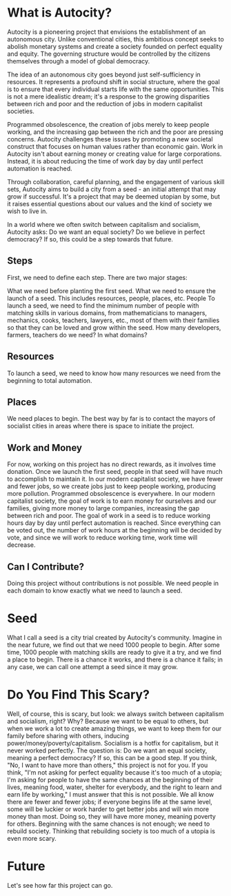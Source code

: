 # What is Autocity?

Autocity is a pioneering project that envisions the establishment of an autonomous city. Unlike conventional cities, this ambitious concept seeks to abolish monetary systems and create a society founded on perfect equality and equity. The governing structure would be controlled by the citizens themselves through a model of global democracy.

The idea of an autonomous city goes beyond just self-sufficiency in resources. It represents a profound shift in social structure, where the goal is to ensure that every individual starts life with the same opportunities. This is not a mere idealistic dream; it's a response to the growing disparities between rich and poor and the reduction of jobs in modern capitalist societies.

Programmed obsolescence, the creation of jobs merely to keep people working, and the increasing gap between the rich and the poor are pressing concerns. Autocity challenges these issues by promoting a new societal construct that focuses on human values rather than economic gain. Work in Autocity isn't about earning money or creating value for large corporations. Instead, it is about reducing the time of work day by day until perfect automation is reached.

Through collaboration, careful planning, and the engagement of various skill sets, Autocity aims to build a city from a seed - an initial attempt that may grow if successful. It's a project that may be deemed utopian by some, but it raises essential questions about our values and the kind of society we wish to live in.

In a world where we often switch between capitalism and socialism, Autocity asks: Do we want an equal society? Do we believe in perfect democracy? If so, this could be a step towards that future.

## Steps

First, we need to define each step. There are two major stages:

What we need before planting the first seed.
What we need to ensure the launch of a seed. This includes resources, people, places, etc.
People
To launch a seed, we need to find the minimum number of people with matching skills in various domains, from mathematicians to managers, mechanics, cooks, teachers, lawyers, etc., most of them with their families so that they can be loved and grow within the seed. How many developers, farmers, teachers do we need? In what domains?

## Resources

To launch a seed, we need to know how many resources we need from the beginning to total automation.

## Places

We need places to begin. The best way by far is to contact the mayors of socialist cities in areas where there is space to initiate the project.

## Work and Money

For now, working on this project has no direct rewards, as it involves time donation. Once we launch the first seed, people in that seed will have much to accomplish to maintain it. In our modern capitalist society, we have fewer and fewer jobs, so we create jobs just to keep people working, producing more pollution. Programmed obsolescence is everywhere. In our modern capitalist society, the goal of work is to earn money for ourselves and our families, giving more money to large companies, increasing the gap between rich and poor. The goal of work in a seed is to reduce working hours day by day until perfect automation is reached. Since everything can be voted out, the number of work hours at the beginning will be decided by vote, and since we will work to reduce working time, work time will decrease.

## Can I Contribute?

Doing this project without contributions is not possible. We need people in each domain to know exactly what we need to launch a seed.

# Seed

What I call a seed is a city trial created by Autocity's community. Imagine in the near future, we find out that we need 1000 people to begin. After some time, 1000 people with matching skills are ready to give it a try, and we find a place to begin. There is a chance it works, and there is a chance it fails; in any case, we can call one attempt a seed since it may grow.

# Do You Find This Scary?

Well, of course, this is scary, but look: we always switch between capitalism and socialism, right? Why? Because we want to be equal to others, but when we work a lot to create amazing things, we want to keep them for our family before sharing with others, inducing power/money/poverty/capitalism. Socialism is a hotfix for capitalism, but it never worked perfectly. The question is: Do we want an equal society, meaning a perfect democracy? If so, this can be a good step. If you think, "No, I want to have more than others," this project is not for you. If you think, "I'm not asking for perfect equality because it's too much of a utopia; I'm asking for people to have the same chances at the beginning of their lives, meaning food, water, shelter for everybody, and the right to learn and earn life by working," I must answer that this is not possible. We all know there are fewer and fewer jobs; if everyone begins life at the same level, some will be luckier or work harder to get better jobs and will win more money than most. Doing so, they will have more money, meaning poverty for others. Beginning with the same chances is not enough; we need to rebuild society. Thinking that rebuilding society is too much of a utopia is even more scary.

# Future

Let's see how far this project can go.
